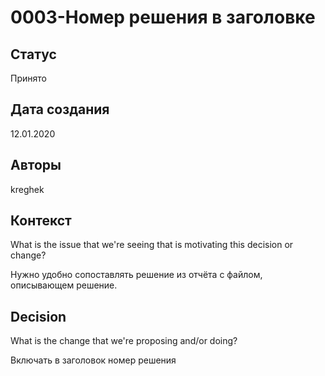# 0003-Номер решения в заголовке

## Статус

Принято

## Дата создания

12.01.2020

## Авторы

kreghek

## Контекст

What is the issue that we're seeing that is motivating this decision or change?

Нужно удобно сопоставлять решение из отчёта с файлом, описывающем решение.

## Decision

What is the change that we're proposing and/or doing?

Включать в заголовок номер решения
